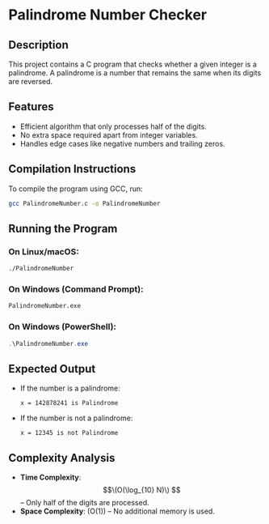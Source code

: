 # Palindrome Number Checker

## Description

This project contains a C program that checks whether a given integer is a palindrome. A palindrome is a number that remains the same when its digits are reversed.

## Features

- Efficient algorithm that only processes half of the digits.
- No extra space required apart from integer variables.
- Handles edge cases like negative numbers and trailing zeros.

## Compilation Instructions

To compile the program using GCC, run:

```sh
gcc PalindromeNumber.c -o PalindromeNumber
```

## Running the Program

### On Linux/macOS:
```sh
./PalindromeNumber
```

### On Windows (Command Prompt):
```cmd
PalindromeNumber.exe
```

### On Windows (PowerShell):
```powershell
.\PalindromeNumber.exe
```

## Expected Output

- If the number is a palindrome:
  ```
  x = 142878241 is Palindrome
  ```
- If the number is not a palindrome:
  ```
  x = 12345 is not Palindrome
  ```

## Complexity Analysis

- **Time Complexity**: $$\(O(\log_{10} N)\) $$– Only half of the digits are processed.
- **Space Complexity**: \(O(1)\) – No additional memory is used.
